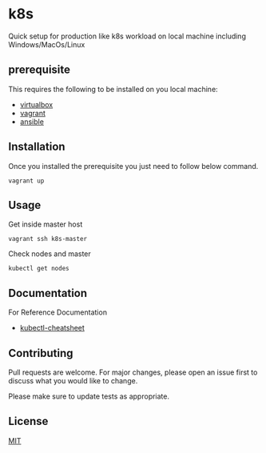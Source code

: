 # k8s
Quick setup for production like k8s workload on local machine including Windows/MacOs/Linux

## prerequisite

This requires the following to be installed on you local machine:

 * [virtualbox](https://www.virtualbox.org/wiki/Downloads)
 * [vagrant](https://www.vagrantup.com/downloads)
 * [ansible](https://docs.ansible.com/ansible/latest/installation_guide/intro_installation.html)

## Installation

Once you installed the prerequisite you just need to follow below command.

```
vagrant up
```

## Usage

Get inside master host

```
vagrant ssh k8s-master 
```

Check nodes and master 

```
kubectl get nodes 
```

## Documentation

For Reference Documentation

 * [kubectl-cheatsheet](https://jamesdefabia.github.io/docs/user-guide/kubectl-cheatsheet/)


## Contributing
Pull requests are welcome. For major changes, please open an issue first to discuss what you would like to change.

Please make sure to update tests as appropriate.

## License
[MIT](https://choosealicense.com/licenses/mit/)
